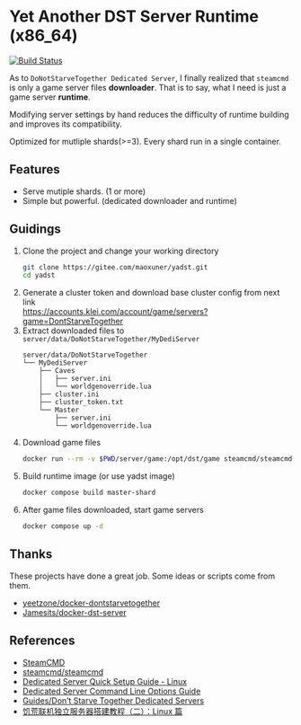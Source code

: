 # Yet Another DST Server Runtime (x86_64)

[![Build Status](https://drone.fat4.cn/api/badges/maoxuner/yadst/status.svg?ref=refs/heads/main)](https://drone.fat4.cn/maoxuner/yadst)

As to `DoNotStarveTogether Dedicated Server`, I finally realized that `steamcmd` is only a game server files **downloader**. That is to say, what I need is just a game server **runtime**.

Modifying server settings by hand reduces the difficulty of runtime building and improves its compatibility.

Optimized for mutliple shards(>=3). Every shard run in a single container.

## Features

- Serve mutiple shards. (1 or more)
- Simple but powerful. (dedicated downloader and runtime)

## Guidings

1. Clone the project and change your working directory
   ```bash
   git clone https://gitee.com/maoxuner/yadst.git
   cd yadst
   ```
2. Generate a cluster token and download base cluster config from next link<br>
   https://accounts.klei.com/account/game/servers?game=DontStarveTogether
3. Extract downloaded files to `server/data/DoNotStarveTogether/MyDediServer`
   ```
   server/data/DoNotStarveTogether
   └── MyDediServer
       ├── Caves
       │   ├── server.ini
       │   └── worldgenoverride.lua
       ├── cluster.ini
       ├── cluster_token.txt
       └── Master
           ├── server.ini
           └── worldgenoverride.lua
   ```
4. Download game files
   ```bash
   docker run --rm -v $PWD/server/game:/opt/dst/game steamcmd/steamcmd +force_install_dir /opt/dst/game +login anonymous +app_update 343050 validate +quit
   ```
5. Build runtime image (or use yadst image)
   ```bash
   docker compose build master-shard
   ```
6. After game files downloaded, start game servers
   ```bash
   docker compose up -d
   ```

## Thanks

These projects have done a great job. Some ideas or scripts come from them.

- [yeetzone/docker-dontstarvetogether](https://github.com/yeetzone/docker-dontstarvetogether)
- [Jamesits/docker-dst-server](https://github.com/Jamesits/docker-dst-server)

## References

- [SteamCMD](https://developer.valvesoftware.com/wiki/SteamCMD)
- [steamcmd/steamcmd](https://hub.docker.com/r/steamcmd/steamcmd)
- [Dedicated Server Quick Setup Guide - Linux](https://forums.kleientertainment.com/forums/topic/64441-dedicated-server-quick-setup-guide-linux/)
- [Dedicated Server Command Line Options Guide](https://forums.kleientertainment.com/forums/topic/64743-dedicated-server-command-line-options-guide/)
- [Guides/Don’t Starve Together Dedicated Servers](https://dontstarve.fandom.com/wiki/Guides/Don%E2%80%99t_Starve_Together_Dedicated_Servers)
- [饥荒联机独立服务器搭建教程（二）：Linux 篇](http://blog.ttionya.com/article-1233.html)

